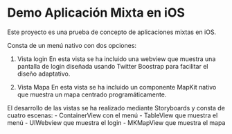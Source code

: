 Demo Aplicación Mixta en iOS
==============

Este proyecto es una prueba de concepto de aplicaciones mixtas en iOS.

Consta de un menú nativo con dos opciones:

1. Vista login
	En esta vista se ha incluido una webview que muestra una pantalla de login diseñada usando Twitter Boostrap para facilitar el diseño adaptativo.

2. Vista Mapa
	En esta vista se ha incluido un componente MapKit nativo que muestra un mapa centrado programáticamente.

El desarrollo de las vistas se ha realizado mediante Storyboards y consta de cuatro escenas:
	- ContainerView con el menú
	- TableView que muestra el menú
	- UIWebview que muestra el login
	- MKMapView que muestra el mapa
